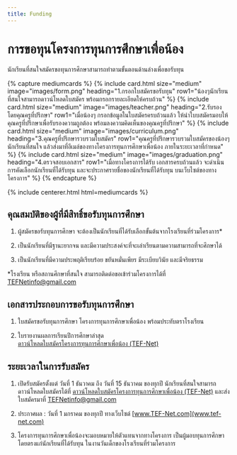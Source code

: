 ```yaml
---
title: Funding
---
```


# การขอทุนโครงการทุนการศึกษาเพื่อน้อง
นักเรียนที่สนใจสมัครขอทุนการศึกษาสามารถทำตามขั้นตอนด้านล่างเพื่อขอรับทุน

{% capture mediumcards %}
{%
  include card.html
  size="medium"
  image="images/form.png"
  heading="1.กรอกใบสมัครขอรับทุน"
  row1="น้องๆนักเรียนที่สนใจสามารถดาวน์โหลดใบสมัคร พร้อมกรอกรายละเอียดให้ครบถ้วน"
%}
{%
  include card.html
  size="medium"
  image="images/teacher.png"
  heading="2.รับรองโดยคุณครูที่ปรึกษา"
  row1="เมื่อน้องๆ กรอกข้อมูลในใบสมัครครบถ้วนแล้ว ให้นำใบบสมัครมอบให้คุณครูที่ปรึกษาเพื่อรับรองความถูกต้อง พร้อมลงความคิดเห็นของคุณครูที่ปรึกษา"
%}
{%
  include card.html
  size="medium"
  image="images/curriculum.png"
  heading="3.คุณครูที่ปรึกษารวบรวมใบสมัคร"
  row1="คุณครูที่ปรึกษารวบรวมใบสมัครของน้องๆนักเรียนที่สนใจ แล้วส่งมาที่อีเมล์ของทางโครงการทุนการศึกษาเพื่อน้อง ภายในระยะเวลาที่กำหนด"
%}
{%
  include card.html
  size="medium"
  image="images/graduation.png"
  heading="4.ตรวจสอบเอกสาร"
  row1="เมื่อทางโครงการได้รับ เอกสารครบถ้วนแล้ว จะดำเนินการคัดเลือกนักเรียนที่ได้รับทุน และจะประกาศรายชื่อของนักเรียนที่ได้รับทุน บนเว็บไซต์ของทางโครงการ"
%}
{% endcapture %}

{% include centerer.html html=mediumcards %}

## คุณสมบัติของผู้ที่มีสิทธิ์ขอรับทุนการศึกษา
1. ผู้สมัครขอรับทุนการศึกษา จะต้องเป็นนักเรียนที่ได้รับเลือกขั้นต้นจากโรงเรียนที่ร่วมโครงการ*
2. เป็นนักเรียนที่มีฐานะยากจน และมีความประสงค์จะที่จะเล่าเรียนตามความสามารถที่จะศึกษาได้

3. เป็นนักเรียนที่มีความประพฤติเรียบร้อย ขยันหมั่นเพียร มีระเบียบวินัย และมีจริยธรรม <br>

*โรงเรียน หรือสถานศึกษาที่สนใจ สามารถติดต่อขอเข้าร่วมโครงการได้ที่ TEFNetinfo@gmail.com

## เอกสารประกอบการขอรับทุนการศึกษา
1. ใบสมัครขอรับทุนการศึกษา โครงการทุนการศึกษาเพื่อน้อง พร้อมประทับตราโรงเรียน

2. ใบรายงานผลการเรียนปีการศึกษาล่าสุด <br>
[ดาวน์โหลดใบสมัครโครงการทุนการศึกษาเพื่อน้อง (TEF-Net)](https://drive.google.com/uc?export=download&id=1r-H59MtuHX5jl8CIZYaaaBsCKl-Sp0JV)


## ระยะเวลาในการรับสมัคร
1. เปิดรับสมัครตั้งแต่ วันที่ 1 ธันวาคม ถึง วันที่ 15 ธันวาคม ของทุกปี นักเรียนที่สนใจสามารถดาวน์โหลดใบสมัครได้ที่ [ดาวน์โหลดใบสมัครโครงการทุนการศึกษาเพื่อน้อง (TEF-Net)](https://drive.google.com/uc?export=download&id=1r-H59MtuHX5jl8CIZYaaaBsCKl-Sp0JV) และส่งใบสมัครมาที่ [TEFNetinfo@gmail.com](mailto:TEFNetinfo@gmail.com)

2. ประกาศผล : วันที่ 1 มกราคม ของทุกปี ทางเว็บไซต์ [www.TEF-Net.com](www.tef-net.com)

3. โครงการทุนการศึกษาเพื่อน้องจะมอบหมายให้ตัวแทนจากทางโครงการ เป็นผู้มอบทุนการศึกษาโดยตรงแก่นักเรียนที่ได้รับทุน ในงานวันเด็กของโรงเรียนที่ร่วมโครงการ
